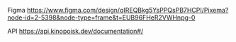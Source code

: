 Figma
https://www.figma.com/design/qIREQBkg5YsPPQsPB7HCPI/Pixema?node-id=2-5398&node-type=frame&t=EUB96FHeR2VWHnpg-0

API
https://api.kinopoisk.dev/documentation#/

